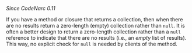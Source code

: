 
*Since CodeNarc 0.11*

If you have a method or closure that returns a collection, then when there are no results return a zero-length
(empty) collection rather than `null`. It is often a better design to return a zero-length collection
rather than a `null` reference to indicate that there are no results (i.e., an *empty* list of results).
This way, no explicit check for `null` is needed by clients of the method.
